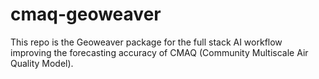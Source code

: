 # cmaq-geoweaver

This repo is the Geoweaver package for the full stack AI workflow improving the forecasting accuracy of CMAQ (Community Multiscale Air Quality Model).
